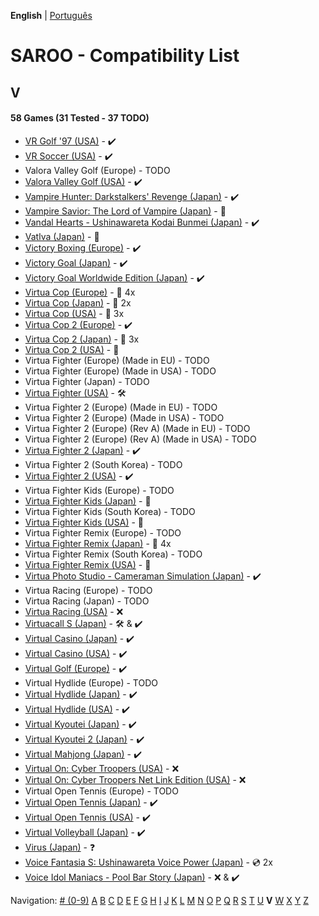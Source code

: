 **English** | [Português](../pt-br/V.md)

# SAROO - Compatibility List

## V

#### 58 Games (31 Tested - 37 TODO)

- [VR Golf '97 (USA)](../../../Regions/Retails/USA/T-12518H/01/README.md) - :heavy_check_mark:
- [VR Soccer (USA)](../../../Regions/Retails/USA/T-12517H/01/README.md) - :heavy_check_mark:
- Valora Valley Golf (Europe) - TODO
- [Valora Valley Golf (USA)](../../../Regions/Retails/USA/T-2303H/01/README.md) - :heavy_check_mark:
- [Vampire Hunter: Darkstalkers' Revenge (Japan)](../../../Regions/Retails/Japan/T-1202G/01/README.md) - :heavy_check_mark:
- [Vampire Savior: The Lord of Vampire (Japan)](../../../Regions/Retails/Japan/T-1229G/README.md) - :100:
- [Vandal Hearts - Ushinawareta Kodai Bunmei (Japan)](../../../Regions/Retails/Japan/T-9526G/01/README.md) - :heavy_check_mark:
- [Vatlva (Japan)](../../../Regions/Retails/Japan/T-31501G/README.md) - :100:
- [Victory Boxing (Europe)](../../../Regions/Retails/Europe/T-6005H-50/01/README.md) - :heavy_check_mark:
- [Victory Goal (Japan)](../../../Regions/Retails/Japan/GS-9002/01/README.md) - :heavy_check_mark:
- [Victory Goal Worldwide Edition (Japan)](../../../Regions/Retails/Japan/GS-9112/01/README.md) - :heavy_check_mark:
- [Virtua Cop (Europe)](../../../Regions/Retails/Europe/MK-81015/README.md) - :minidisc: 4x
- [Virtua Cop (Japan)](../../../Regions/Retails/Japan/GS-9060/README.md) - :minidisc: 2x
- [Virtua Cop (USA)](../../../Regions/Retails/USA/MK-81015/README.md) - :minidisc: 3x
- [Virtua Cop 2 (Europe)](../../../Regions/Retails/Europe/MK-81043/README.md) - :heavy_check_mark:
- [Virtua Cop 2 (Japan)](../../../Regions/Retails/Japan/GS-9097/README.md) - :minidisc: 3x
- [Virtua Cop 2 (USA)](../../../Regions/Retails/USA/MK-81043/README.md) - :100:
- Virtua Fighter (Europe) (Made in EU) - TODO
- Virtua Fighter (Europe) (Made in USA) - TODO
- Virtua Fighter (Japan) - TODO
- [Virtua Fighter (USA)](../../../Regions/Retails/USA/MK-81005/01/README.md) - :hammer_and_wrench:
- Virtua Fighter 2 (Europe) (Made in EU) - TODO
- Virtua Fighter 2 (Europe) (Made in USA) - TODO
- Virtua Fighter 2 (Europe) (Rev A) (Made in EU) - TODO
- Virtua Fighter 2 (Europe) (Rev A) (Made in USA) - TODO
- [Virtua Fighter 2 (Japan)](../../../Regions/Retails/Japan/GS-9079/01/README.md) - :heavy_check_mark:
- Virtua Fighter 2 (South Korea) - TODO
- [Virtua Fighter 2 (USA)](../../../Regions/Retails/USA/MK-81014/01/README.md) - :heavy_check_mark:
- Virtua Fighter Kids (Europe) - TODO
- [Virtua Fighter Kids (Japan)](../../../Regions/Retails/Japan/GS-9098/README.md) - :100:
- Virtua Fighter Kids (South Korea) - TODO
- [Virtua Fighter Kids (USA)](../../../Regions/Retails/USA/MK-81049/README.md) - :100:
- Virtua Fighter Remix (Europe) - TODO
- [Virtua Fighter Remix (Japan)](../../../Regions/Retails/Japan/GS-9039/README.md) - :minidisc: 4x
- Virtua Fighter Remix (South Korea) - TODO
- [Virtua Fighter Remix (USA)](../../../Regions/Retails/USA/MK-81023/README.md) - :100:
- [Virtua Photo Studio - Cameraman Simulation (Japan)](../../../Regions/Retails/Japan/T-8103G/01/README.md) - :heavy_check_mark:
- Virtua Racing (Europe) - TODO
- Virtua Racing (Japan) - TODO
- [Virtua Racing (USA)](../../../Regions/Retails/USA/T-4801H/01/README.md) - :x:
- [Virtuacall S (Japan)](../../../Regions/Retails/Japan/T-19718G/01/README.md) - :hammer_and_wrench: & :heavy_check_mark:
- [Virtual Casino (Japan)](../../../Regions/Retails/Japan/T-27301G/01/README.md) - :heavy_check_mark:
- [Virtual Casino (USA)](../../../Regions/Retails/USA/T-31102H/01/README.md) - :heavy_check_mark:
- [Virtual Golf (Europe)](../../../Regions/Retails/Europe/T-11506H50/01/README.md) - :heavy_check_mark:
- Virtual Hydlide (Europe) - TODO
- [Virtual Hydlide (Japan)](../../../Regions/Retails/Japan/GS-9012/01/README.md) - :heavy_check_mark:
- [Virtual Hydlide (USA)](../../../Regions/Retails/USA/T-14401H/01/README.md) - :heavy_check_mark:
- [Virtual Kyoutei (Japan)](../../../Regions/Retails/Japan/T-7101G/01/README.md) - :heavy_check_mark:
- [Virtual Kyoutei 2 (Japan)](../../../Regions/Retails/Japan/T-7104G/01/README.md) - :heavy_check_mark:
- [Virtual Mahjong (Japan)](../../../Regions/Retails/Japan/T-2206G/01/README.md) - :heavy_check_mark:
- [Virtual On: Cyber Troopers (USA)](../../../Regions/Retails/USA/MK-81042/01/README.md) - :x:
- [Virtual On: Cyber Troopers Net Link Edition (USA)](../../../Regions/Retails/USA/MK-81042/01/README.md) - :x:
- Virtual Open Tennis (Europe) - TODO
- [Virtual Open Tennis (Japan)](../../../Regions/Retails/Japan/T-15007G/01/README.md) - :heavy_check_mark:
- [Virtual Open Tennis (USA)](../../../Regions/Retails/USA/T-8129H/01/README.md) - :heavy_check_mark:
- [Virtual Volleyball (Japan)](../../../Regions/Retails/Japan/T-15005G/01/README.md) - :heavy_check_mark:
- [Virus (Japan)](../../../Regions/Retails/Japan/T-14304G/01/README.md) - :question:
- [Voice Fantasia S: Ushinawareta Voice Power (Japan)](../../../Regions/Retails/Japan/T-16706G/README.md) - :cd: 2x
- [Voice Idol Maniacs - Pool Bar Story (Japan)](../../../Regions/Retails/Japan/T-1312G/01/README.md) - :x: & :heavy_check_mark:

Navigation:
[# (0-9)](./09.md) [A](./A.md) [B](./B.md) [C](./C.md) [D](./D.md) [E](./E.md) [F](./F.md) [G](./G.md) [H](./H.md) [I](./I.md) [J](./J.md) [K](./K.md) [L](./L.md) [M](./M.md) [N](./N.md) [O](./O.md) [P](./P.md) [Q](./Q.md) [R](./R.md) [S](./S.md) [T](./T.md) [U](./U.md) **V** [W](./W.md) [X](./X.md) [Y](./Y.md) [Z](./Z.md)
